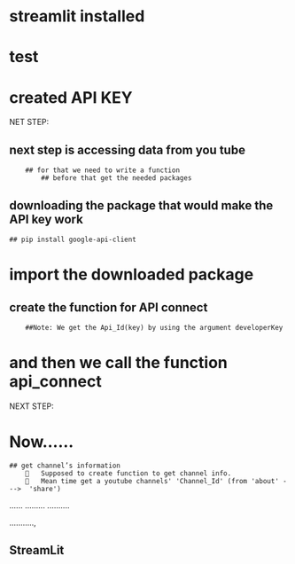 # streamlit installed

# test

# created API KEY

NET STEP:

## next step is accessing data from you tube
        ## for that we need to write a function
            ## before that get the needed packages

## downloading the package that would make the API key work
    ## pip install google-api-client

# import the downloaded package

## create the function for API connect

        ##Note: We get the Api_Id(key) by using the argument developerKey

# and then we call the function api_connect

NEXT STEP:

# Now……
	## get channel’s information
        	Supposed to create function to get channel info.
           Mean time get a youtube channels' 'Channel_Id' (from 'about' --->  'share')


......
.........
..........

...........,

## StreamLit






